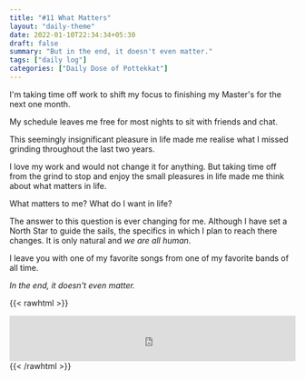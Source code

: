 ```yaml
---
title: "#11 What Matters"
layout: "daily-theme"
date: 2022-01-10T22:34:34+05:30
draft: false
summary: "But in the end, it doesn't even matter."
tags: ["daily log"]
categories: ["Daily Dose of Pottekkat"]
---
```


I'm taking time off work to shift my focus to finishing my Master's for the next one month.

My schedule leaves me free for most nights to sit with friends and chat.

This seemingly insignificant pleasure in life made me realise what I missed grinding throughout the last two years.

I love my work and would not change it for anything. But taking time off from the grind to stop and enjoy the small pleasures in life made me think about what matters in life.

What matters to me? What do I want in life?

The answer to this question is ever changing for me. Although I have set a North Star to guide the sails, the specifics in which I plan to reach there changes. It is only natural and _we are all human_.

I leave you with one of my favorite songs from one of my favorite bands of all time.

_In the end, it doesn't even matter._

{{< rawhtml >}}
<iframe src="https://open.spotify.com/embed/track/60a0Rd6pjrkxjPbaKzXjfq?utm_source=generator&theme=0" width="100%" height="80" frameBorder="0" allowfullscreen="" allow="autoplay; clipboard-write; encrypted-media; fullscreen; picture-in-picture"></iframe>
{{< /rawhtml >}}
